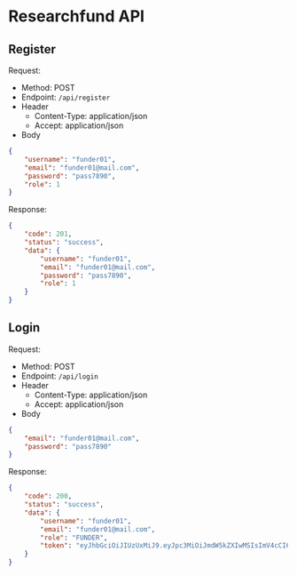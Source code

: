 # Researchfund API 

## Register
Request:
- Method: POST
- Endpoint: `/api/register`
- Header
    - Content-Type: application/json
    - Accept: application/json
- Body
```json
{
    "username": "funder01",
    "email": "funder01@mail.com",
    "password": "pass7890",
    "role": 1
}
```

Response:

```json
{
    "code": 201,
    "status": "success",
    "data": {
        "username": "funder01",
        "email": "funder01@mail.com",
        "password": "pass7890",
        "role": 1
    }
}
```

## Login
Request:
- Method: POST
- Endpoint: `/api/login`
- Header
    - Content-Type: application/json
    - Accept: application/json
- Body
```json
{
    "email": "funder01@mail.com",
    "password": "pass7890"
}
```

Response:
```json
{
    "code": 200,
    "status": "success",
    "data": {
        "username": "funder01",
        "email": "funder01@mail.com",
        "role": "FUNDER",
        "token": "eyJhbGciOiJIUzUxMiJ9.eyJpc3MiOiJmdW5kZXIwMSIsImV4cCI6MTY3MDM3MTM0OX0.ca_mOsC2LQHiGYN-N59tKXjEpCQ4d5a2d2lkWtMye5KvczJKf8sF2xOoU0T_sznuLdgbbz2ACYrU8ZvLHP9S8w"
    }
} 
```